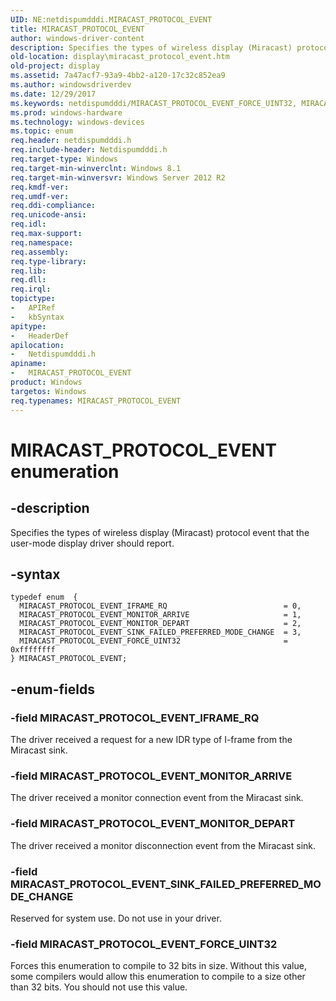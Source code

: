 ```yaml
---
UID: NE:netdispumdddi.MIRACAST_PROTOCOL_EVENT
title: MIRACAST_PROTOCOL_EVENT
author: windows-driver-content
description: Specifies the types of wireless display (Miracast) protocol event that the user-mode display driver should report.
old-location: display\miracast_protocol_event.htm
old-project: display
ms.assetid: 7a47acf7-93a9-4bb2-a120-17c32c852ea9
ms.author: windowsdriverdev
ms.date: 12/29/2017
ms.keywords: netdispumdddi/MIRACAST_PROTOCOL_EVENT_FORCE_UINT32, MIRACAST_PROTOCOL_EVENT_IFRAME_RQ, MIRACAST_PROTOCOL_EVENT, netdispumdddi/MIRACAST_PROTOCOL_EVENT_MONITOR_DEPART, netdispumdddi/MIRACAST_PROTOCOL_EVENT, display.miracast_protocol_event, MIRACAST_PROTOCOL_EVENT_MONITOR_ARRIVE, netdispumdddi/MIRACAST_PROTOCOL_EVENT_MONITOR_ARRIVE, netdispumdddi/MIRACAST_PROTOCOL_EVENT_SINK_FAILED_PREFERRED_MODE_CHANGE, MIRACAST_PROTOCOL_EVENT_SINK_FAILED_PREFERRED_MODE_CHANGE, MIRACAST_PROTOCOL_EVENT_FORCE_UINT32, MIRACAST_PROTOCOL_EVENT_MONITOR_DEPART, MIRACAST_PROTOCOL_EVENT enumeration [Display Devices], netdispumdddi/MIRACAST_PROTOCOL_EVENT_IFRAME_RQ
ms.prod: windows-hardware
ms.technology: windows-devices
ms.topic: enum
req.header: netdispumdddi.h
req.include-header: Netdispumdddi.h
req.target-type: Windows
req.target-min-winverclnt: Windows 8.1
req.target-min-winversvr: Windows Server 2012 R2
req.kmdf-ver: 
req.umdf-ver: 
req.ddi-compliance: 
req.unicode-ansi: 
req.idl: 
req.max-support: 
req.namespace: 
req.assembly: 
req.type-library: 
req.lib: 
req.dll: 
req.irql: 
topictype:
-	APIRef
-	kbSyntax
apitype:
-	HeaderDef
apilocation:
-	Netdispumdddi.h
apiname:
-	MIRACAST_PROTOCOL_EVENT
product: Windows
targetos: Windows
req.typenames: MIRACAST_PROTOCOL_EVENT
---
```


# MIRACAST_PROTOCOL_EVENT enumeration


## -description


Specifies the types of wireless display (Miracast) protocol event that the user-mode display driver should report.


## -syntax


````
typedef enum  { 
  MIRACAST_PROTOCOL_EVENT_IFRAME_RQ                          = 0,
  MIRACAST_PROTOCOL_EVENT_MONITOR_ARRIVE                     = 1,
  MIRACAST_PROTOCOL_EVENT_MONITOR_DEPART                     = 2,
  MIRACAST_PROTOCOL_EVENT_SINK_FAILED_PREFERRED_MODE_CHANGE  = 3,
  MIRACAST_PROTOCOL_EVENT_FORCE_UINT32                       = 0xffffffff
} MIRACAST_PROTOCOL_EVENT;
````


## -enum-fields




### -field MIRACAST_PROTOCOL_EVENT_IFRAME_RQ

The driver received a request for a new IDR type of I-frame from the Miracast sink.


### -field MIRACAST_PROTOCOL_EVENT_MONITOR_ARRIVE

The driver received a monitor connection event from the Miracast sink.


### -field MIRACAST_PROTOCOL_EVENT_MONITOR_DEPART

The driver received a monitor disconnection event from the Miracast sink.


### -field MIRACAST_PROTOCOL_EVENT_SINK_FAILED_PREFERRED_MODE_CHANGE

Reserved for system use. Do not use in your driver.


### -field MIRACAST_PROTOCOL_EVENT_FORCE_UINT32

Forces this enumeration to compile to 32 bits in size. Without this value, some compilers would allow this enumeration to compile to a size other than 32 bits. You should not use this value.

